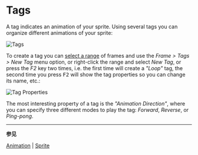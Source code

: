 # Tags

A tag indicates an animation of your sprite. Using several tags you
can organize different animations of your sprite:

<img src="/docs/tags/tags.png" alt="Tags" class="xN" />

To create a tag you can [select a range](range.md) of frames and use the _Frame >
Tags > New Tag_ menu option, or right-click the range and select _New
Tag_, or press the _F2_ key two times, i.e. the first time will create
a _"Loop"_ tag, the second time you press <kbd>F2</kbd> will show the tag
properties so you can change its name, etc.:

<img src="/docs/tags/tag-properties.png" alt="Tag Properties" class="x2" />

The most interesting property of a tag is the _"Animation Direction"_,
where you can specify three different modes to play the tag:
_Forward_, _Reverse_, or _Ping-pong_.

---

**参见**

[Animation](animation.md) |
[Sprite](sprite.md)
